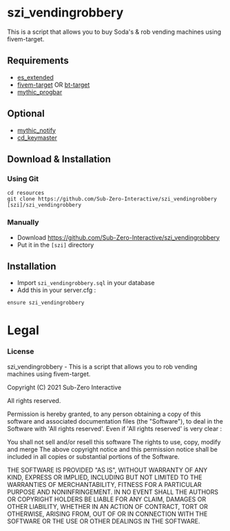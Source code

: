 # szi_vendingrobbery
This is a script that allows you to buy Soda's & rob vending machines using fivem-target.

## Requirements
- [es_extended](https://github.com/esx-framework/es_extended/tree/legacy)
- [fivem-target](https://github.com/meta-hub/fivem-target) OR [bt-target](https://github.com/brentN5/bt-target)
- [mythic_progbar](https://github.com/HalCroves/mythic_progbar)

## Optional
- [mythic_notify](https://github.com/JayMontana36/mythic_notify)
- [cd_keymaster](https://github.com/dsheedes/cd_keymaster)

## Download & Installation

### Using Git
```
cd resources
git clone https://github.com/Sub-Zero-Interactive/szi_vendingrobbery [szi]/szi_vendingrobbery
```

### Manually
- Download https://github.com/Sub-Zero-Interactive/szi_vendingrobbery
- Put it in the `[szi]` directory


## Installation
- Import `szi_vendingrobbery.sql` in your database
- Add this in your server.cfg :

```
ensure szi_vendingrobbery
```

# Legal
### License
szi_vendingrobbery - This is a script that allows you to rob vending machines using fivem-target.

Copyright (C) 2021 Sub-Zero Interactive

All rights reserved.

Permission is hereby granted, to any person obtaining a copy
of this software and associated documentation files (the "Software"), to deal
in the Software with 'All rights reserved'. Even if 'All rights reserved' is very clear :

  You shall not sell and/or resell this software
  The rights to use, copy, modify and merge
  The above copyright notice and this permission notice shall be included in all copies or substantial portions of the Software.

THE SOFTWARE IS PROVIDED "AS IS", WITHOUT WARRANTY OF ANY KIND, EXPRESS OR
IMPLIED, INCLUDING BUT NOT LIMITED TO THE WARRANTIES OF MERCHANTABILITY,
FITNESS FOR A PARTICULAR PURPOSE AND NONINFRINGEMENT. IN NO EVENT SHALL THE
AUTHORS OR COPYRIGHT HOLDERS BE LIABLE FOR ANY CLAIM, DAMAGES OR OTHER
LIABILITY, WHETHER IN AN ACTION OF CONTRACT, TORT OR OTHERWISE, ARISING FROM,
OUT OF OR IN CONNECTION WITH THE SOFTWARE OR THE USE OR OTHER DEALINGS IN THE
SOFTWARE.
